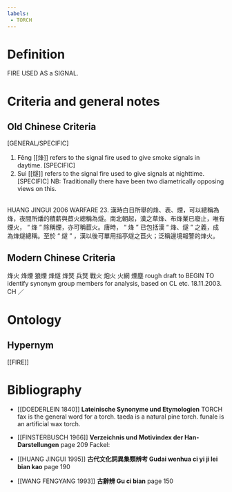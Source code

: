 ```yaml
---
labels: 
 - TORCH
---
```


# Definition
FIRE USED AS a SIGNAL.
# Criteria and general notes
## Old Chinese Criteria
[GENERAL/SPECIFIC]
1. Fēng [[烽]] refers to the signal fire used to give smoke signals in daytime.
[SPECIFIC]
2. Suì [[燧]] refers to the signal fire used to give signals at nighttime.
[SPECIFIC]
NB: Traditionally there have been two diametrically opposing views on this.
## 
HUANG JINGUI 2006
WARFARE 23. 漢時白日所舉的烽、表、煙，可以總稱為烽，夜間所燔的積薪與苣火總稱為燧。南北朝起，漢之草烽、布烽業已廢止，唯有煙火， “ 烽 ” 除稱煙，亦可稱苣火。唐時， “ 烽 ” 已包括漢 “ 烽、燧 ” 之義，成為烽燧總稱。至於 “ 燧 ” ，漢以後可單用指亭燧之苣火；泛稱邊境報警的烽火。
## Modern Chinese Criteria
烽火
烽煙
狼煙
烽燧
烽燹
兵燹
戰火
炮火
火網
煙塵
rough draft to BEGIN TO identify synonym group members for analysis, based on CL etc. 18.11.2003. CH ／
# Ontology

## Hypernym
[[FIRE]]
# Bibliography
- [[DOEDERLEIN 1840]]
**Lateinische Synonyme und Etymologien** 
TORCH
fax is the general word for a torch.
taeda is a natural pine torch.
funale is an artificial wax torch.
- [[FINSTERBUSCH 1966]]
**Verzeichnis und Motivindex der Han-Darstellungen** page 209
Fackel:
- [[HUANG JINGUI 1995]]
**古代文化詞異集類辨考 Gudai wenhua ci yi ji lei bian kao** page 190

- [[WANG FENGYANG 1993]]
**古辭辨 Gu ci bian** page 150
